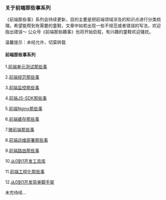 ### 关于前端那些事系列

《前端那些事》系列会持续更新，目的主要是把前端领域涉及的知识点进行分类梳理。希望能帮到有需要的童鞋，文章中如若出现一些不规范或者错误的写法，欢迎指出错误～ 公众号《前端那些趣事》也将开始启程，有兴趣的童鞋欢迎骚扰。

温馨提示：未经允许，切莫转载

#### 前端那些事系列

1.[前端单元测试那些事](https://juejin.im/post/5e2405146fb9a02fea37366c)

2.[前端规范那些事](https://juejin.im/post/5e54b8825188254975581b5d)

3.[前端监控那些事](https://juejin.im/post/5e5e2f7b6fb9a07c885fb588)

4.[前端JS-SDK那些事](https://juejin.im/post/5e72c9faf265da57570496c3)

5.[前端Nginx那些事](https://juejin.im/post/5e7ad2455188255e2c7256ac)

6.[前端缓存那些事](https://juejin.im/post/5e7ef4a9e51d4546f8784b21)

7.[微前端那些事](https://juejin.im/post/5e83f8ad6fb9a03c5e0ccccc)

8.[前端运维部署那些事](https://juejin.im/post/5e88904bf265da47f517837c)

9.[前端路由那些事](https://juejin.im/post/5e917e58e51d4546db4378c0)

10.[从0到1开发工具库](https://juejin.im/post/5e958d0f6fb9a03c6675cb5d)

11.[前端工程化那些事](https://juejin.im/post/5e999cecf265da47cd357a24)

12.[从0到1开发简单脚手架](https://juejin.im/post/5ea1263d6fb9a03c73799a25)

未完待续...
